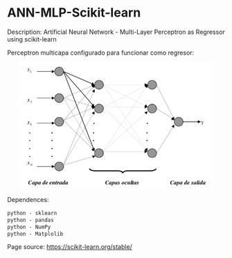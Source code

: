 # ANN-MLP-Scikit-learn

Description: Artificial Neural Network - Multi-Layer Perceptron as Regressor using scikit-learn 


Perceptron multicapa configurado para funcionar como regresor:
<p align="center">
  <img width=450 src="mlp-network.png"/>
 </p>



Dependences:

    python - sklearn
    python - pandas
    python - NumPy
    python - Matplolib


Page source:
 https://scikit-learn.org/stable/
